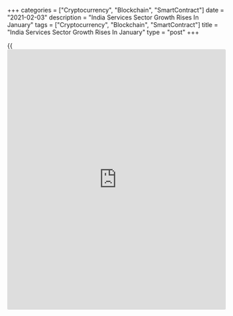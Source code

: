 +++
categories = ["Cryptocurrency", "Blockchain", "SmartContract"]
date = "2021-02-03"
description = "India Services Sector Growth Rises In January"
tags = ["Cryptocurrency", "Blockchain", "SmartContract"]
title = "India Services Sector Growth Rises In January"
type = "post"
+++

{{<iframe id="large-banner" src="https://www.bounty.group/#slide=2.0" width="100%" height="600" scrolling="no" style="border: 0px solid rgb(216, 221, 230); border-radius: 3px;">}}

India's service sector expansion accelerated slightly in January, survey
results from IHS Markit showed Wednesday.

The IHS Markit services Purchasing Managers' Index rose to 52.8 in
January from 52.3 in December.

Economists had forecast a score of 53.0. Any reading above 50.0
indicates expansion in the sector.

New [business][1] grew in January as some establishments were reopened
and demand strengthened.

New export work declined further due to travel restrictions linked to
the Covid-19 pandemic.

Input costs increased for the seventh month in a row, but at a slower
pace.

Firms were more positive on the outlook for the 12-months due to hopes
that the Covid-19 vaccine roll-out would boost the demand growth amid an
improvement in the [economy][2]. The business optimism rose to the
highest in eleven months.

Outstanding business rose for the eighth straight month in January,
albeit at the slowest rate since mid-2020.

Employment declined in January, though the pace of job shedding remained
unchanged.

The survey showed that the composite output index, which combines
services and manufacturing output, rose to 55.8 in January from 54.9 in
December.

"When we combine the results for the service sector with those for
manufacturing, the picture for the Indian economy looks brighter," IHS
Economics Associate Director Pollyanna De Lima said.

For comments and feedback [contact](https://www.playgroundfx.com/contact/): editorial@rtt[news](https://www.letsplayfx.com/blog/forex-news-website/).com

[Economic News][2]

 **What parts of the world are seeing the best (and worst) economic
performances lately? Click[here][3] to check out our [Econ Scorecard][3]
and find out! See up-to-the-moment [ranking](https://www.playgroundfx.com/blog/crypto-exchange-ranking/)s for the best and worst
performers in [GDP][3], [unemployment rate][4], [inflation][5] and much
more.**

   1. www.rtt[news](https://www.letsplayfx.com/blog/forex-news-website/).com/Content/Business.aspx
   2. www.rtt[news](https://www.letsplayfx.com/blog/forex-news-website/).com/Content/EconomicNews.aspx
   3. www.rtt[news](https://www.letsplayfx.com/blog/forex-news-website/).com/economic-scorecard/world-rank/GDP/highest-performance.aspx
   4. www.rtt[news](https://www.letsplayfx.com/blog/forex-news-website/).com/economic-scorecard/world-rank/unemployment-rate/lowest-performance.aspx
   5. www.rtt[news](https://www.letsplayfx.com/blog/forex-news-website/).com/economic-scorecard/world-rank/CPI/highest-performance.aspx